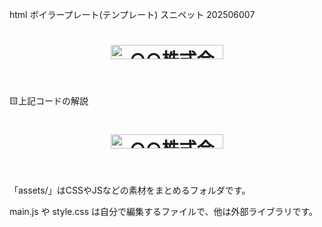 html ボイラープレート(テンプレート) スニペット 202506007

<!DOCTYPE html>
<html lang="ja">
<head>
  <meta charset="UTF-8">
  <meta name="viewport" content="width=device-width, initial-scale=1.0">
  <title>○○株式会社 | トップページ</title>
  <meta name="description" content="○○株式会社の公式ホームページです。">
  <meta name="keywords" content="○○, ホームページ, サービス名">
  <link rel="icon" href="favicon.ico">
  <meta name="format-detection" content="telephone=no">

  <link rel="stylesheet" href="assets/plugins/swiper-bundle.min.css">
  <link rel="stylesheet" href="assets/plugins/lightbox/lightbox.min.css">
  <link rel="stylesheet" href="assets/plugins/aos.css">
  <link rel="stylesheet" href="assets/css/style.css">
</head>

<body>
  <header class="l-hdr">
    <h1 class="l-hdr__logo">
      <img src="assets/images/logo.svg" alt="○○株式会社のロゴ" width="180" height="23">
    </h1>
  </header>

  <main class="l-main" id="top">
  </main>

  <!-- JavaScript読み込みをbody末に -->
  <script src="assets/plugins/jquery.min.js"></script>
  <script src="assets/plugins/swiper-bundle.min.js"></script>
  <script src="assets/plugins/lightbox/lightbox.min.js"></script>
  <script src="assets/plugins/aos.js"></script>
  <script src="assets/js/main.js"></script>
</body>
</html>

<!-- 
HTML におけるボイラープレートとは？
HTML における「ボイラープレート（boilerplate）」とは、基本的な構造を持つテンプレートのようなコードのことを指します。
ウェブページを作成する際に、毎回ゼロから書くのではなく、よく使われる標準的なコードのセットを使って効率よく始めるためのものです。 -->
<!-- 
🧩 ボイラープレート vs テンプレート
用語	                      意味・使い方	                                        ニュアンスの違い
ボイラープレート	よく使われる定型コード。毎回同じように書く必要がある基本構造。	「繰り返し使うコードの塊」や「お決まりの構文」
テンプレート	    ある目的に合わせて作られたひな形。変数や内容を差し替えて使う。	「カスタマイズ前提のひな形」や「再利用可能な設計」
つまり、ボイラープレートは「スタート地点」、テンプレートは「再利用可能な部品」というイメージです。 -->


🟨上記コードの解説
<!-- このファイルはHTML5で書かれていることを示す宣言 -->
<!DOCTYPE html>

<!-- HTML文書の開始。lang="ja"は日本語のページであることを示す -->
<html lang="ja">

<head>
  <!-- ページ内の文字コードをUTF-8に設定（日本語対応などに必要） -->
  <meta charset="UTF-8">

  <!-- スマホやタブレットでも見やすくするための設定（レスポンシブ対応） -->
  <meta name="viewport" content="width=device-width, initial-scale=1.0">

  <!-- ブラウザのタブに表示されるページのタイトル -->
  <title>○○株式会社 | トップページ</title>

  <!-- ページの内容を説明する文章（検索結果などに使われる） -->
  <meta name="description" content="○○株式会社の公式ホームページです。">

  <!-- 検索キーワードを設定（昔はSEO対策で使われていたが現在はほぼ無視される） -->
  <meta name="keywords" content="○○, ホームページ, サービス名">

  <!-- ブラウザのタブに表示される小さなアイコン（ファビコン）を指定 -->
  <link rel="icon" href="favicon.ico">

  <!-- iPhoneなどで電話番号が勝手にリンクになるのを防ぐ -->
  <meta name="format-detection" content="telephone=no">

  <!-- Swiper（スライダー用ライブラリ）のCSSを読み込み -->
  <link rel="stylesheet" href="assets/plugins/swiper-bundle.min.css">

  <!-- Lightbox（画像拡大表示用ライブラリ）のCSSを読み込み -->
  <link rel="stylesheet" href="assets/plugins/lightbox/lightbox.min.css">

  <!-- AOS（スクロールアニメーション用ライブラリ）のCSSを読み込み -->
  <link rel="stylesheet" href="assets/plugins/aos.css">

  <!-- サイト全体のスタイル（見た目）を設定するCSS -->
  <link rel="stylesheet" href="assets/css/style.css">
</head>

<body>
  <!-- ヘッダー部分の開始（サイトの上部） -->
  <header class="l-hdr">
    <!-- サイトロゴの表示（通常は企業名など） -->
    <h1 class="l-hdr__logo">
      <!-- ロゴ画像の読み込み（altは画像が表示されないときに代わりに出る文字） -->
      <img src="assets/images/logo.svg" alt="○○株式会社のロゴ" width="180" height="23">
    </h1>
  </header>

  <!-- メインの内容部分（コンテンツを入れる場所） -->
  <main class="l-main" id="top">
    <!-- 必要なセクション（見出し・文章・画像など）をここに追加していく -->
  </main>

  <!-- JavaScriptファイルの読み込み。基本的にページの一番下に置く -->
  <!-- jQuery（便利なJavaScriptライブラリ） -->
  <script src="assets/plugins/jquery.min.js"></script>

  <!-- Swiperの動きを実現するJavaScript -->
  <script src="assets/plugins/swiper-bundle.min.js"></script>

  <!-- Lightboxの動きを実現するJavaScript -->
  <script src="assets/plugins/lightbox/lightbox.min.js"></script>

  <!-- AOSのスクロールアニメーションを有効にするJavaScript -->
  <script src="assets/plugins/aos.js"></script>

  <!-- このサイト独自のJavaScriptファイル（ページの動きを記述） -->
  <script src="assets/js/main.js"></script>
</body>

</html>

「assets/」はCSSやJSなどの素材をまとめるフォルダです。

main.js や style.css は自分で編集するファイルで、他は外部ライブラリです。

